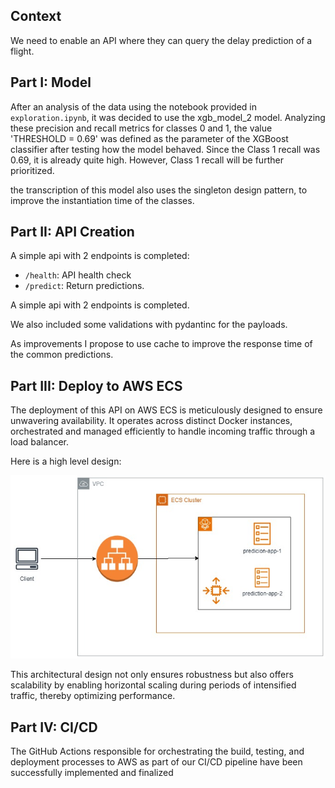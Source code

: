## Context

We need to enable an API where they can query the delay prediction of a flight.

## Part I: Model

After an analysis of the data using the notebook provided in `exploration.ipynb`, it was decided to use the xgb_model_2 model. Analyzing these precision and recall metrics for classes 0 and 1, the value 'THRESHOLD = 0.69' was defined as the parameter of the XGBoost classifier after testing how the model behaved. Since the Class 1 recall was 0.69, it is already quite high. However, Class 1 recall will be further prioritized.

the transcription of this model also uses the singleton design pattern, to improve the instantiation time of the classes.


## Part II: API Creation

A simple api with 2 endpoints is completed:

- `/health`: API health check
- `/predict`: Return predictions.

A simple api with 2 endpoints is completed. 

We also included some validations with pydantinc for the payloads. 

As improvements I propose to use cache to improve the response time of the common predictions. 

## Part III: Deploy to AWS ECS

The deployment of this API on AWS ECS is meticulously designed to ensure unwavering availability. It operates across distinct Docker instances, orchestrated and managed efficiently to handle incoming traffic through a load balancer.

Here is a high level design:

![Diagram](diagram.jpg)


This architectural design not only ensures robustness but also offers scalability by enabling horizontal scaling during periods of intensified traffic, thereby optimizing performance.

## Part IV: CI/CD

The GitHub Actions responsible for orchestrating the build, testing, and deployment processes to AWS as part of our CI/CD pipeline have been successfully implemented and finalized
